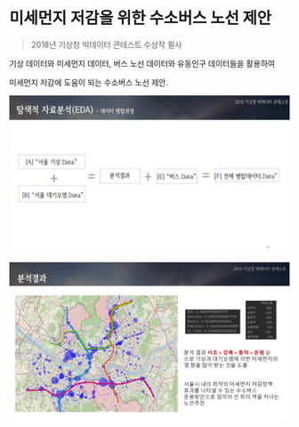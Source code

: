 # 미세먼지 저감을 위한 수소버스 노선 제안

> 2018년 기상청 빅데이터 콘테스트 수상작 필사

기상 데이터와 미세먼지 데이터, 버스 노선 데이터와 유동인구 데이터들을 활용하여 

미세먼지 저감에 도움이 되는 수소버스 노선 제안. 


![image](image/main1.png)

![image](image/main.png)
